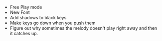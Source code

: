 * Free Play mode
* New Font
* Add shadows to black keys
* Make keys go down when you push them
* Figure out why sometimes the melody doesn't play right away and then it catches up.